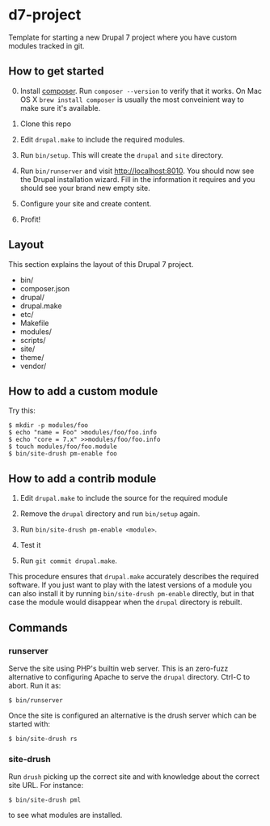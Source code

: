 d7-project
==========

Template for starting a new Drupal 7 project where you have custom modules tracked in git.

## How to get started

0. Install [composer](https://getcomposer.org).  Run `composer --version` to
verify that it works.  On Mac OS X `brew install composer` is usually the
most conveinient way to make sure it's available.

1. Clone this repo

2. Edit `drupal.make` to include the required modules.

3. Run `bin/setup`.  This will create the `drupal` and `site` directory.

4. Run `bin/runserver` and visit <http://localhost:8010>.  You should now 
see the Drupal installation wizard.  Fill in the information it requires
and you should see your brand new empty site.

5. Configure your site and create content.

6. Profit!

## Layout

This section explains the layout of this Drupal 7 project.

- bin/
- composer.json
- drupal/
- drupal.make
- etc/
- Makefile
- modules/
- scripts/
- site/
- theme/
- vendor/

## How to add a custom module

Try this:

    $ mkdir -p modules/foo
    $ echo "name = Foo" >modules/foo/foo.info
    $ echo "core = 7.x" >>modules/foo/foo.info
    $ touch modules/foo/foo.module
    $ bin/site-drush pm-enable foo

## How to add a contrib module

1. Edit `drupal.make` to include the source for the required module

2. Remove the `drupal` directory and run `bin/setup` again.

3. Run `bin/site-drush pm-enable <module>`.

4. Test it

5. Run `git commit drupal.make`.

This procedure ensures that `drupal.make` accurately describes the required
software.  If you just want to play with the latest versions of a module you
can also install it by running `bin/site-drush pm-enable` directly, but in that
case the module would disappear when the `drupal` directory is rebuilt.

## Commands

### runserver

Serve the site using PHP's builtin web server.
This is an zero-fuzz alternative to configuring Apache to serve the `drupal` directory.
Ctrl-C to abort.  Run it as:

    $ bin/runserver

Once the site is configured an alternative is the drush server which can be started with:

    $ bin/site-drush rs

### site-drush

Run `drush` picking up the correct site and with knowledge about the correct site URL.
For instance:

    $ bin/site-drush pml

to see what modules are installed.
